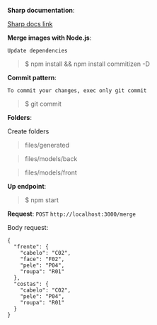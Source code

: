 **Sharp documentation**:

[Sharp docs link](https://sharp.pixelplumbing.com)


**Merge images with Node.js**:

`Update dependencies`

> $ npm install && npm install commitizen -D

**Commit pattern**:

`To commit your changes, exec only git commit`

> $ git commit

**Folders**:

Create folders

> files/generated

> files/models/back

> files/models/front


**Up endpoint**:

> $ npm start


**Request**: `POST`
`http://localhost:3000/merge`

Body request:

```
{
  "frente": {
    "cabelo": "C02",
    "face": "F02",
    "pele": "P04",
    "roupa": "R01"
  },
  "costas": {
    "cabelo": "C02",
    "pele": "P04",
    "roupa": "R01"
  }
}
```